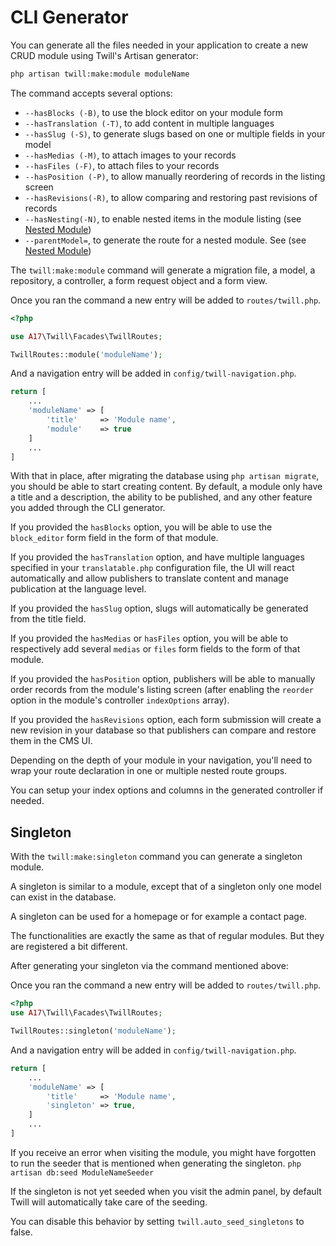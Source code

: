 # CLI Generator

You can generate all the files needed in your application to create a new CRUD module using Twill's Artisan generator:

```bash
php artisan twill:make:module moduleName
```

The command accepts several options:
- `--hasBlocks (-B)`, to use the block editor on your module form
- `--hasTranslation (-T)`, to add content in multiple languages
- `--hasSlug (-S)`, to generate slugs based on one or multiple fields in your model
- `--hasMedias (-M)`, to attach images to your records
- `--hasFiles (-F)`, to attach files to your records
- `--hasPosition (-P)`, to allow manually reordering of records in the listing screen
- `--hasRevisions(-R)`, to allow comparing and restoring past revisions of records
- `--hasNesting(-N)`, to enable nested items in the module listing (see [Nested Module](/crud-modules/nested-modules.html))
- `--parentModel=`, to generate the route for a nested module. See (see [Nested Module](/crud-modules/nested-modules.html))

The `twill:make:module` command will generate a migration file, a model, a repository, a controller, a form request object and a form view.

Once you ran the command a new entry will be added to `routes/twill.php`.

```php
<?php

use A17\Twill\Facades\TwillRoutes;

TwillRoutes::module('moduleName');
```

And a navigation entry will be added in `config/twill-navigation.php`.

```php
return [
    ...
    'moduleName' => [
        'title'     => 'Module name',
        'module'    => true
    ]
    ...
]
```

With that in place, after migrating the database using `php artisan migrate`, you should be able to start creating content. By default, a module only have a title and a description, the ability to be published, and any other feature you added through the CLI generator.

If you provided the `hasBlocks` option, you will be able to use the `block_editor` form field in the form of that module.

If you provided the `hasTranslation` option, and have multiple languages specified in your `translatable.php` configuration file, the UI will react automatically and allow publishers to translate content and manage publication at the language level.

If you provided the `hasSlug` option, slugs will automatically be generated from the title field.

If you provided the `hasMedias` or `hasFiles` option, you will be able to respectively add several `medias` or `files` form fields to the form of that module.

If you provided the `hasPosition` option, publishers will be able to manually order  records from the module's listing screen (after enabling the `reorder` option in the module's controller `indexOptions` array).

If you provided the `hasRevisions` option, each form submission will create a new revision in your database so that publishers can compare and restore them in the CMS UI.

Depending on the depth of your module in your navigation, you'll need to wrap your route declaration in one or multiple nested route groups.

You can setup your index options and columns in the generated controller if needed.

## Singleton

With the `twill:make:singleton` command you can generate a singleton module.

A singleton is similar to a module, except that of a singleton only one model can exist in the database.

A singleton can be used for a homepage or for example a contact page.

The functionalities are exactly the same as that of regular modules. But they are registered a bit different.

After generating your singleton via the command mentioned above:

Once you ran the command a new entry will be added to `routes/twill.php`.

```php
<?php
use A17\Twill\Facades\TwillRoutes;

TwillRoutes::singleton('moduleName');
```

And a navigation entry will be added in `config/twill-navigation.php`.

```php
return [
    ...
    'moduleName' => [
        'title'     => 'Module name',
        'singleton' => true,
    ]
    ...
]
```

If you receive an error when visiting the module, you might have forgotten to run the seeder that is mentioned when
generating the singleton. `php artisan db:seed ModuleNameSeeder`

If the singleton is not yet seeded when you visit the admin panel, by default Twill will automatically take care
of the seeding.

You can disable this behavior by setting `twill.auto_seed_singletons` to false.
